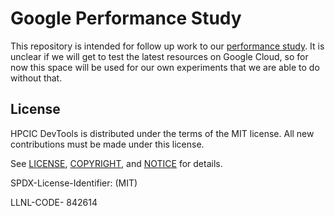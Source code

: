 # Google Performance Study

This repository is intended for follow up work to our [performance study](https://github.com/converged-computing/performance-study). It is unclear if we will get to test the latest resources on Google Cloud, so for now this space will be used for our own experiments that we are able to do without that.

## License

HPCIC DevTools is distributed under the terms of the MIT license.
All new contributions must be made under this license.

See [LICENSE](https://github.com/converged-computing/cloud-select/blob/main/LICENSE),
[COPYRIGHT](https://github.com/converged-computing/cloud-select/blob/main/COPYRIGHT), and
[NOTICE](https://github.com/converged-computing/cloud-select/blob/main/NOTICE) for details.

SPDX-License-Identifier: (MIT)

LLNL-CODE- 842614

